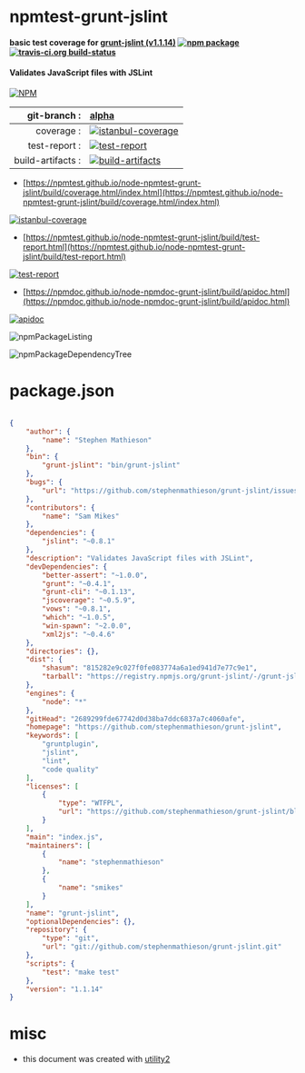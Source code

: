 # npmtest-grunt-jslint

#### basic test coverage for  [grunt-jslint (v1.1.14)](https://github.com/stephenmathieson/grunt-jslint)  [![npm package](https://img.shields.io/npm/v/npmtest-grunt-jslint.svg?style=flat-square)](https://www.npmjs.org/package/npmtest-grunt-jslint) [![travis-ci.org build-status](https://api.travis-ci.org/npmtest/node-npmtest-grunt-jslint.svg)](https://travis-ci.org/npmtest/node-npmtest-grunt-jslint)

#### Validates JavaScript files with JSLint

[![NPM](https://nodei.co/npm/grunt-jslint.png?downloads=true&downloadRank=true&stars=true)](https://www.npmjs.com/package/grunt-jslint)

| git-branch : | [alpha](https://github.com/npmtest/node-npmtest-grunt-jslint/tree/alpha)|
|--:|:--|
| coverage : | [![istanbul-coverage](https://npmtest.github.io/node-npmtest-grunt-jslint/build/coverage.badge.svg)](https://npmtest.github.io/node-npmtest-grunt-jslint/build/coverage.html/index.html)|
| test-report : | [![test-report](https://npmtest.github.io/node-npmtest-grunt-jslint/build/test-report.badge.svg)](https://npmtest.github.io/node-npmtest-grunt-jslint/build/test-report.html)|
| build-artifacts : | [![build-artifacts](https://npmtest.github.io/node-npmtest-grunt-jslint/glyphicons_144_folder_open.png)](https://github.com/npmtest/node-npmtest-grunt-jslint/tree/gh-pages/build)|

- [https://npmtest.github.io/node-npmtest-grunt-jslint/build/coverage.html/index.html](https://npmtest.github.io/node-npmtest-grunt-jslint/build/coverage.html/index.html)

[![istanbul-coverage](https://npmtest.github.io/node-npmtest-grunt-jslint/build/screenCapture.buildCi.browser.%252Ftmp%252Fbuild%252Fcoverage.lib.html.png)](https://npmtest.github.io/node-npmtest-grunt-jslint/build/coverage.html/index.html)

- [https://npmtest.github.io/node-npmtest-grunt-jslint/build/test-report.html](https://npmtest.github.io/node-npmtest-grunt-jslint/build/test-report.html)

[![test-report](https://npmtest.github.io/node-npmtest-grunt-jslint/build/screenCapture.buildCi.browser.%252Ftmp%252Fbuild%252Ftest-report.html.png)](https://npmtest.github.io/node-npmtest-grunt-jslint/build/test-report.html)

- [https://npmdoc.github.io/node-npmdoc-grunt-jslint/build/apidoc.html](https://npmdoc.github.io/node-npmdoc-grunt-jslint/build/apidoc.html)

[![apidoc](https://npmdoc.github.io/node-npmdoc-grunt-jslint/build/screenCapture.buildCi.browser.%252Ftmp%252Fbuild%252Fapidoc.html.png)](https://npmdoc.github.io/node-npmdoc-grunt-jslint/build/apidoc.html)

![npmPackageListing](https://npmtest.github.io/node-npmtest-grunt-jslint/build/screenCapture.npmPackageListing.svg)

![npmPackageDependencyTree](https://npmtest.github.io/node-npmtest-grunt-jslint/build/screenCapture.npmPackageDependencyTree.svg)



# package.json

```json

{
    "author": {
        "name": "Stephen Mathieson"
    },
    "bin": {
        "grunt-jslint": "bin/grunt-jslint"
    },
    "bugs": {
        "url": "https://github.com/stephenmathieson/grunt-jslint/issues"
    },
    "contributors": {
        "name": "Sam Mikes"
    },
    "dependencies": {
        "jslint": "~0.8.1"
    },
    "description": "Validates JavaScript files with JSLint",
    "devDependencies": {
        "better-assert": "~1.0.0",
        "grunt": "~0.4.1",
        "grunt-cli": "~0.1.13",
        "jscoverage": "~0.5.9",
        "vows": "~0.8.1",
        "which": "~1.0.5",
        "win-spawn": "~2.0.0",
        "xml2js": "~0.4.6"
    },
    "directories": {},
    "dist": {
        "shasum": "815282e9c027f0fe083774a6a1ed941d7e77c9e1",
        "tarball": "https://registry.npmjs.org/grunt-jslint/-/grunt-jslint-1.1.14.tgz"
    },
    "engines": {
        "node": "*"
    },
    "gitHead": "2689299fde67742d0d38ba7ddc6837a7c4060afe",
    "homepage": "https://github.com/stephenmathieson/grunt-jslint",
    "keywords": [
        "gruntplugin",
        "jslint",
        "lint",
        "code quality"
    ],
    "licenses": [
        {
            "type": "WTFPL",
            "url": "https://github.com/stephenmathieson/grunt-jslint/blob/master/LICENSE-WTFPL"
        }
    ],
    "main": "index.js",
    "maintainers": [
        {
            "name": "stephenmathieson"
        },
        {
            "name": "smikes"
        }
    ],
    "name": "grunt-jslint",
    "optionalDependencies": {},
    "repository": {
        "type": "git",
        "url": "git://github.com/stephenmathieson/grunt-jslint.git"
    },
    "scripts": {
        "test": "make test"
    },
    "version": "1.1.14"
}
```



# misc
- this document was created with [utility2](https://github.com/kaizhu256/node-utility2)
